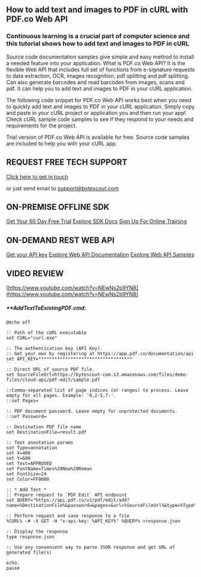 ## How to add text and images to PDF in cURL with PDF.co Web API

### Continuous learning is a crucial part of computer science and this tutorial shows how to add text and images to PDF in cURL

Source code documentation samples give simple and easy method to install a needed feature into your application. What is PDF.co Web API? It is the flexible Web API that includes full set of functions from e-signature requests to data extraction, OCR, images recognition, pdf splitting and pdf splitting. Can also generate barcodes and read barcodes from images, scans and pdf. It can help you to add text and images to PDF in your cURL application.

The following code snippet for PDF.co Web API works best when you need to quickly add text and images to PDF in your cURL application.  Simply copy and paste in your cURL project or application you and then run your app! Check cURL sample code samples to see if they respond to your needs and requirements for the project.

Trial version of PDF.co Web API is available for free. Source code samples are included to help you with your cURL app.

## REQUEST FREE TECH SUPPORT

[Click here to get in touch](https://bytescout.zendesk.com/hc/en-us/requests/new?subject=PDF.co%20Web%20API%20Question)

or just send email to [support@bytescout.com](mailto:support@bytescout.com?subject=PDF.co%20Web%20API%20Question) 

## ON-PREMISE OFFLINE SDK 

[Get Your 60 Day Free Trial](https://bytescout.com/download/web-installer?utm_source=github-readme)
[Explore SDK Docs](https://bytescout.com/documentation/index.html?utm_source=github-readme)
[Sign Up For Online Training](https://academy.bytescout.com/)


## ON-DEMAND REST WEB API

[Get your API key](https://pdf.co/documentation/api?utm_source=github-readme)
[Explore Web API Documentation](https://pdf.co/documentation/api?utm_source=github-readme)
[Explore Web API Samples](https://github.com/bytescout/ByteScout-SDK-SourceCode/tree/master/PDF.co%20Web%20API)

## VIDEO REVIEW

[https://www.youtube.com/watch?v=NEwNs2b9YN8](https://www.youtube.com/watch?v=NEwNs2b9YN8)




<!-- code block begin -->

##### ****AddTextToExistingPDF.cmd:**
    
```
@echo off

:: Path of the cURL executable
set CURL="curl.exe"

:: The authentication key (API Key).
:: Get your own by registering at https://app.pdf.co/documentation/api
set API_KEY=***********************************

:: Direct URL of source PDF file.
set SourceFileUrl=https://bytescout-com.s3.amazonaws.com/files/demo-files/cloud-api/pdf-edit/sample.pdf

::Comma-separated list of page indices (or ranges) to process. Leave empty for all pages. Example: '0,2-5,7-'.
::set Pages=

:: PDF document password. Leave empty for unprotected documents.
::set Password=

:: Destination PDF file name
set DestinationFile=result.pdf

:: Text annotation params
set Type=annotation
set X=400
set Y=600
set Text=APPROVED
set FontName=Times%20New%20Roman
set FontSize=24
set Color=FF0000

:: * Add Text *
:: Prepare request to `PDF Edit` API endpoint
set QUERY="https://api.pdf.co/v1/pdf/edit/add?name=%DestinationFile%&password=&pages=&url=%SourceFileUrl%&type=%Type%&x=%X%&y=%Y%&text=%Text%&fontname=%FontName%&size=%FontSize%&color=%Color%"

:: Perform request and save response to a file
%CURL% -# -X GET -H "x-api-key: %API_KEY%" %QUERY% >response.json

:: Display the response
type response.json

:: Use any convenient way to parse JSON response and get URL of generated file(s)

echo.
pause
```

<!-- code block end -->